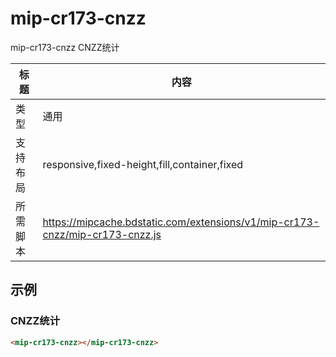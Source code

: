 # mip-cr173-cnzz

mip-cr173-cnzz CNZZ统计

标题|内容
----|----
类型|通用
支持布局|responsive,fixed-height,fill,container,fixed
所需脚本|https://mipcache.bdstatic.com/extensions/v1/mip-cr173-cnzz/mip-cr173-cnzz.js
## 示例

### CNZZ统计
```html
<mip-cr173-cnzz></mip-cr173-cnzz>
```


